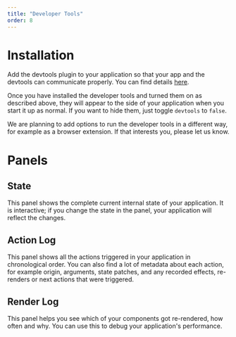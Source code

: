 ```yaml
---
title: "Developer Tools"
order: 8
---
```


# Installation

Add the devtools plugin to your application so that your app and the devtools can communicate properly. You can find details [here](https://docs.prodo.dev/plugins/devtools/).

Once you have installed the developer tools and turned them on as described above, they will appear to the side of your application when you start it up as normal. If you want to hide them, just toggle `devtools` to `false`.

We are planning to add options to run the developer tools in a different way, for example as a browser extension. If that interests you, please let us know.

# Panels

## State

This panel shows the complete current internal state of your application.
It is interactive; if you change the state in the panel, your application will reflect the changes.

## Action Log

This panel shows all the actions triggered in your application in chronological order. You can also find a lot of metadata about each action, for example origin, arguments, state patches, and any recorded effects, re-renders or next actions that were triggered.

## Render Log

This panel helps you see which of your components got re-rendered, how often and why. You can use this to debug your application's performance.
